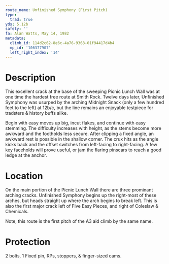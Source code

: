```yaml
---
route_name: Unfinished Symphony (First Pitch)
type:
  trad: true
yds: 5.12b
safety: ''
fa: Alan Watts, May 14, 1982
metadata:
  climb_id: 114d2c62-8e6c-4a76-9363-01f94417d4b4
  mp_id: '106377907'
  left_right_index: '14'
---
```

# Description
This excellent crack at the base of the sweeping Picnic Lunch Wall was at one time the hardest free route at Smith Rock.  Twelve days later, Unfinished Symphony was usurped by the arching Midnight Snack (only a few hundred feet to the left) at 12b/c, but the line remains an enjoyable testpiece for tradsters & history buffs alike.

Begin with easy moves up big, incut flakes, and continue with easy stemming.  The difficulty increases with height, as the stems become more awkward and the footholds less secure.  After clipping a fixed angle, an awkward rest is possible in the shallow corner.  The crux hits as the angle kicks back and the offset switches from left-facing to right-facing.  A few key faceholds will prove useful, or jam the flaring pinscars to reach a good ledge at the anchor.

# Location
On the main portion of the Picnic Lunch Wall there are three prominant arching cracks.  Unfinished Symphony begins up the right-most of these arches, but heads straight up where the arch begins to break left.  This is also the first major crack left of Five Easy Pieces, and right of Coleslaw & Chemicals.

Note, this route is the first pitch of the A3 aid climb by the same name.

# Protection
2 bolts, 1 Fixed pin, RPs, stoppers, & finger-sized cams.

